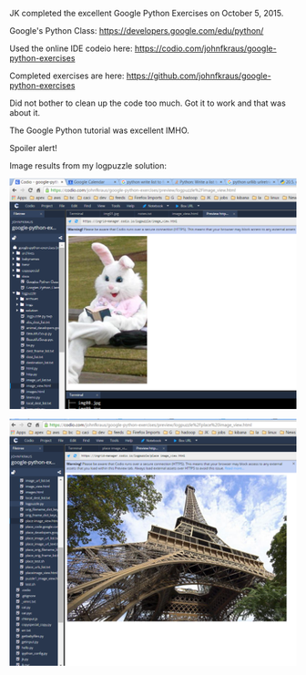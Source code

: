
JK completed the excellent Google Python Exercises on October 5, 2015.

Google's Python Class: https://developers.google.com/edu/python/

Used the online IDE codeio here:
	https://codio.com/johnfkraus/google-python-exercises

Completed exercises are here:
	https://github.com/johnfkraus/google-python-exercises

Did not bother to clean up the code too much.  Got it to work and that was about it.

The Google Python tutorial was excellent IMHO.
 
Spoiler alert!

Image results from my logpuzzle solution:

![alt text](https://github.com/johnfkraus/google-python-exercises/blob/master/logpuzzle/animal_results_screenshot.png "animal log puzzle result screenshot")

![alt text][place]

[place]: https://github.com/johnfkraus/google-python-exercises/blob/master/logpuzzle/place_puzzle_solution_image.PNG "place log puzzle result screenshot"
